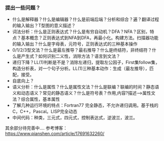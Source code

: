 ### 提出一些问题？

- 什么是解释器？什么是编辑器？什么是前端后端？分析和综合？遍？翻译过程的输入输出？T型图的意义描述？
- 词法分析：什么是正则表达式？什么是有穷自动机？DFA？NFA？区别，特点？基本概念？正则表达式到NFA到DFA，再最小化。构建方法。扫描器功能的输入输出？什么是字母表，元符号，正则表达式的三种基本操作
- 0/1/2/3型文法？什么是最左推导？最右推导？什么是终结符，非终结符？什么是产生式？如何识别二义性，消除方法？语言到文法？
- 递归下降？LL(1)判断是不是？消除左递归，提取左公因子，First集follow集，构造分析表，对一个句子分析。LL(1)三种基本动作：生成（最左推导），匹配，接受。
- 自底向上？
- 语义分析：什么是属性？什么是属性文法？什么是联编？联编的时间？静态语义和动态语义？常见的静态语义？什么是符号表？作用,内容?描述–>属性文法？综合属性，基本属性
- 了解几种运行环境的特点：Fortran77 完全静态，不允许递归调用。基于栈的C，C++，Pascal。LISP完全动态
- 中间代码：种类，三元式，四元式，控制表达式，逆波兰，波兰。



其余部分待完善中.... 参考博客： https://www.pianshen.com/article/17691632260/ 